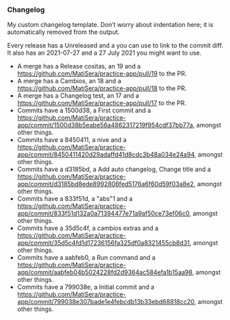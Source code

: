 ### Changelog
My custom changelog template. Don’t worry about indentation here; it is automatically removed from the output.

Every release has a Unreleased and a  you can use to link to the commit diff.
It also has an 2021-07-27 and a 27 July 2021 you might want to use.
- A merge has a Release cositas, an 19 and a https://github.com/MatiSera/practice-app/pull/19 to the PR.
- A merge has a Cambios, an 18 and a https://github.com/MatiSera/practice-app/pull/18 to the PR.
- A merge has a Changelog test, an 17 and a https://github.com/MatiSera/practice-app/pull/17 to the PR.
- Commits have a 1500d38, a First commit and a https://github.com/MatiSera/practice-app/commit/1500d38b5eabe56a4862317219f954cdf37bb77a, amongst other things.
- Commits have a 8450411, a nive and a https://github.com/MatiSera/practice-app/commit/8450411420d29adaffd41d8cdc3b48a034e24a94, amongst other things.
- Commits have a d3185bd, a Add auto changelog, Change title and a https://github.com/MatiSera/practice-app/commit/d3185bd8ede8992806fed5176a6f60d59f03a8e2, amongst other things.
- Commits have a 833f51d, a "abs"1 and a https://github.com/MatiSera/practice-app/commit/833f51d132a0a71394477e71a9af50ce73ef06c0, amongst other things.
- Commits have a 35d5c4f, a cambios extras and a https://github.com/MatiSera/practice-app/commit/35d5c4fd1d17236156fa325df0a8321455cb8d31, amongst other things.
- Commits have a aabfeb0, a Run command and a https://github.com/MatiSera/practice-app/commit/aabfeb04b5024228fd2d9364ac584efa1b15aa98, amongst other things.
- Commits have a 799038e, a Initial commit and a https://github.com/MatiSera/practice-app/commit/799038e307bade1e4febcdb13b33ebd68818cc20, amongst other things.
